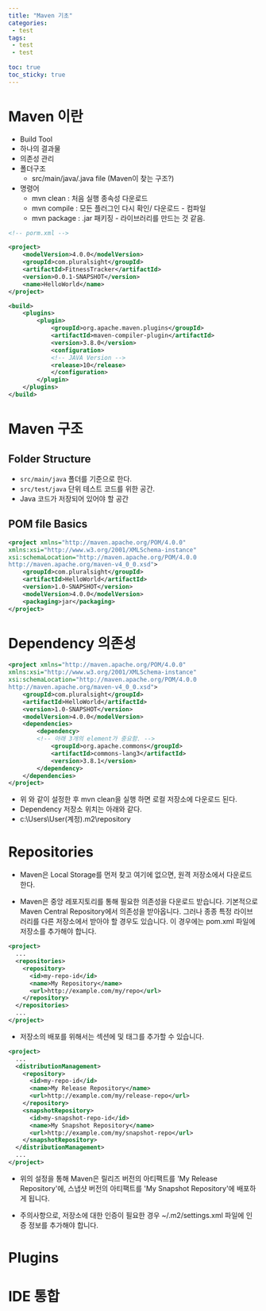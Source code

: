 ```yaml
---
title: "Maven 기초"
categories:
 - test
tags:
 - test
 - test
 
toc: true
toc_sticky: true
---
```


# Maven 이란
 - Build Tool
 - 하나의 결과물
 - 의존성 관리
 - 폴더구조
   - src/main/java/.java file (Maven이 찾는 구조?)
 - 명령어
   - mvn clean : 처음 실행 종속성 다운로드
   - mvn compile : 모든 플러그인 다시 확인/ 다운로드 - 컴파일
   - mvn package : .jar 패키징 - 라이브러리를 만드는 것 같음.

```xml
<!-- porm.xml -->

<project>
    <modelVersion>4.0.0</modelVersion>
    <groupId>com.pluralsight</groupId>
    <artifactId>FitnessTracker</artifactId>
    <version>0.0.1-SNAPSHOT</version>
    <name>HelloWorld</name>
</project>

<build>
    <plugins>
        <plugin>
            <groupId>org.apache.maven.plugins</groupId>
            <artifactId>maven-compiler-plugin</artifactId>
            <version>3.8.0</version>
            <configuration>
            <!-- JAVA Version -->
            <release>10</release> 
            </configuration>
        </plugin>
    </plugins>
</build>

```

# Maven 구조
## Folder Structure
- `src/main/java` 폴더를 기준으로 한다.
- `src/test/java` 단위 테스트 코드를 위한 공간.
- Java 코드가 저장되어 있어야 할 공간


## POM file Basics

```xml
<project xmlns="http://maven.apache.org/POM/4.0.0"
xmlns:xsi="http://www.w3.org/2001/XMLSchema-instance"
xsi:schemaLocation="http://maven.apache.org/POM/4.0.0
http://maven.apache.org/maven-v4_0_0.xsd">
    <groupId>com.pluralsight</groupId>
    <artifactId>HelloWorld</artifactId>
    <version>1.0-SNAPSHOT</version>
    <modelVersion>4.0.0</modelVersion>
    <packaging>jar</packaging>
</project>
```
# Dependency 의존성

```xml
<project xmlns="http://maven.apache.org/POM/4.0.0"
xmlns:xsi="http://www.w3.org/2001/XMLSchema-instance"
xsi:schemaLocation="http://maven.apache.org/POM/4.0.0
http://maven.apache.org/maven-v4_0_0.xsd">
    <groupId>com.pluralsight</groupId>
    <artifactId>HelloWorld</artifactId>
    <version>1.0-SNAPSHOT</version>
    <modelVersion>4.0.0</modelVersion>
    <dependencies>
        <dependency>
        <!-- 아래 3개의 element가 중요함. -->
            <groupId>org.apache.commons</groupId>
            <artifactId>commons-lang3</artifactId>
            <version>3.8.1</version>
        </dependency>
    </dependencies>
</project>
```

- 위 와 같이 설정한 후 mvn clean을 실행 하면 로컬 저장소에 다운로드 된다.
- Dependency 저장소 위치는 아래와 같다.
- c:\Users\User(계정)\.m2\repository

# Repositories

- Maven은 Local Storage를 먼저 찾고 여기에 없으면, 원격 저장소에서 다운로드 한다.

- Maven은 중앙 레포지토리를 통해 필요한 의존성을 다운로드 받습니다. 기본적으로 Maven Central Repository에서 의존성을 받아옵니다. 그러나 종종 특정 라이브러리를 다른 저장소에서 받아야 할 경우도 있습니다. 이 경우에는 pom.xml 파일에 저장소를 추가해야 합니다.

```xml
<project>
  ...
  <repositories>
    <repository>
      <id>my-repo-id</id>
      <name>My Repository</name>
      <url>http://example.com/my/repo</url>
    </repository>
  </repositories>
  ...
</project>
```

- 저장소의 배포를 위해서는 <distributionManagement> 섹션에 <repository> 및 <snapshotRepository> 태그를 추가할 수 있습니다.

```xml
<project>
  ...
  <distributionManagement>
    <repository>
      <id>my-repo-id</id>
      <name>My Release Repository</name>
      <url>http://example.com/my/release-repo</url>
    </repository>
    <snapshotRepository>
      <id>my-snapshot-repo-id</id>
      <name>My Snapshot Repository</name>
      <url>http://example.com/my/snapshot-repo</url>
    </snapshotRepository>
  </distributionManagement>
  ...
</project>
```

- 위의 설정을 통해 Maven은 릴리즈 버전의 아티팩트를 'My Release Repository'에, 스냅샷 버전의 아티팩트를 'My Snapshot Repository'에 배포하게 됩니다.

- 주의사항으로, 저장소에 대한 인증이 필요한 경우 ~/.m2/settings.xml 파일에 인증 정보를 추가해야 합니다.

# Plugins



# IDE 통합
